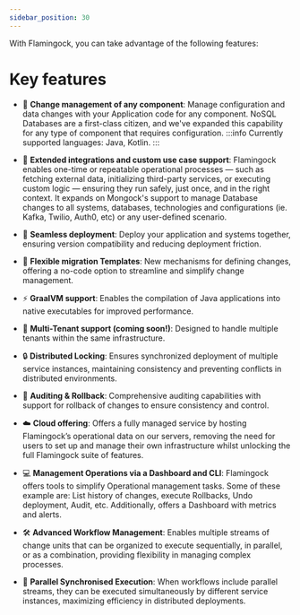 ```yaml
---
sidebar_position: 30
---
```


With Flamingock, you can take advantage of the following features:

# Key features

- 🧱 **Change management of any component**: Manage configuration and data changes with your Application code for any component. NoSQL Databases are a first-class citizen, and we've expanded this capability for any type of component that requires configuration.
  :::info
  Currently supported languages: Java, Kotlin.
  :::
- 🔗 **Extended integrations and custom use case support**: Flamingock enables one-time or repeatable operational processes — such as fetching external data, initializing third-party services, or executing custom logic — ensuring they run safely, just once, and in the right context. It expands on Mongock's support to manage Database changes to all systems, databases, technologies and configurations  (ie. Kafka, Twilio, Auth0, etc) or any user-defined scenario.

- 🚀 **Seamless deployment**: Deploy your application and systems together, ensuring version compatibility and reducing deployment friction.
  
- 🧩 **Flexible migration Templates**: New mechanisms for defining changes, offering a no-code option to streamline and simplify change management.

- ⚡ **GraalVM support**: Enables the compilation of Java applications into native executables for improved performance.

- 👥 **Multi-Tenant support (coming soon!)**: Designed to handle multiple tenants within the same infrastructure.

- 🔒 **Distributed Locking**: Ensures synchronized deployment of multiple service instances, maintaining consistency and preventing conflicts in distributed environments.

- 🔄 **Auditing & Rollback**: Comprehensive auditing capabilities with support for rollback of changes to ensure consistency and control.

- ☁️ **Cloud offering**: Offers a fully managed service by hosting Flamingock’s operational data on our servers, removing the need for users to set up and manage their own infrastructure whilst unlocking the full Flamingock suite of features.

- 💻 **Management Operations via a Dashboard and CLI**: Flamingock offers tools to simplify Operational management tasks. Some of these example are: List history of changes, execute Rollbacks, Undo deployment, Audit, etc. Additionally, offers a Dashboard with metrics and alerts.

- 🛠️ **Advanced Workflow Management**: Enables multiple streams of change units that can be organized to execute sequentially, in parallel, or as a combination, providing flexibility in managing complex processes.

- 🔀 **Parallel Synchronised Execution**: When workflows include parallel streams, they can be executed simultaneously by different service instances, maximizing efficiency in distributed deployments.